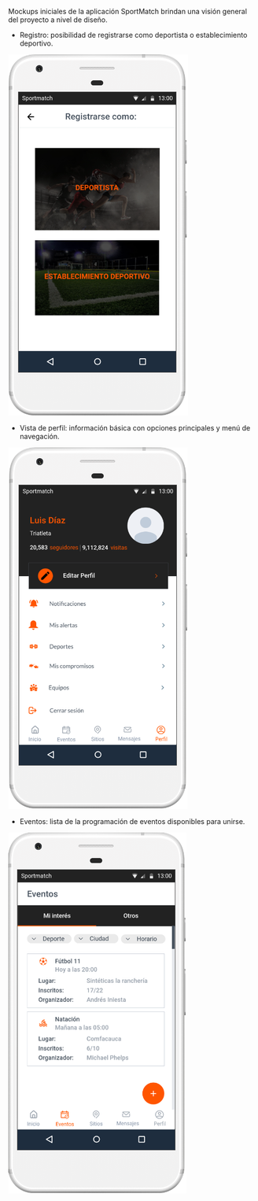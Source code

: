 Mockups iniciales de la aplicación SportMatch brindan una visión general del proyecto a nivel de diseño.

- Registro: posibilidad de registrarse como deportista o establecimiento deportivo.

![Registro](./mockups/registry.png)

- Vista de perfil: información básica con opciones principales y menú de navegación.

![Perfil](./mockups/profile.png)

- Eventos: lista de la programación de eventos disponibles para unirse.

![Eventos](./mockups/events.png)